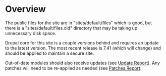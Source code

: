 # Overview

The public files for the site are in "sites/default/files" which is good, but there is a "sites/default/files.old" directory that may be taking up unnecessary disk space.

Drupal core for this site is a couple versions behind and requires an update to the latest version. The most recent release is 7.41 (which will change) and should be applied to maintain a secure site.

Out-of-date modules should also receive updates (see [Update Report](update_report.md)). Any patches will need to be re-applied as needed (see [Patches Report](patches_report.md).